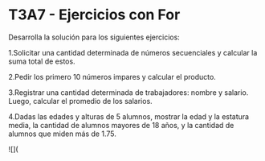 # T3A7 - Ejercicios con For

Desarrolla la solución para los siguientes ejercicios:

1.Solicitar una cantidad determinada de números secuenciales y calcular la suma total de estos.

2.Pedir los primero 10 números impares y calcular el producto.

3.Registrar una cantidad determinada de trabajadores: nombre y salario. Luego, calcular el promedio de los salarios.

4.Dadas las edades y alturas de 5 alumnos, mostrar la edad y la estatura media, la cantidad de alumnos mayores de 18 años, y la cantidad de alumnos que miden más de 1.75.

![](
